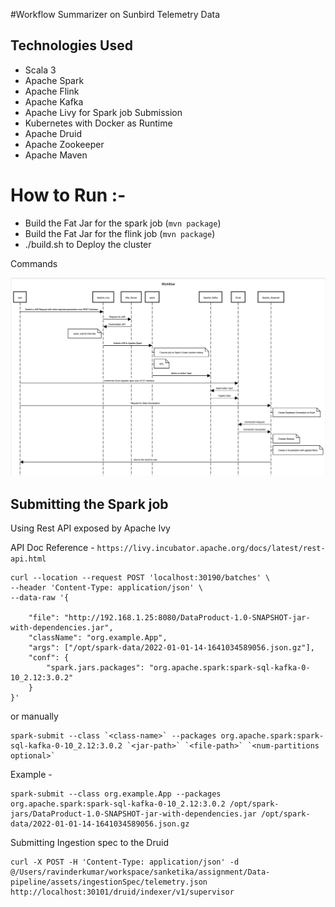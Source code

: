 #Workflow Summarizer on Sunbird Telemetry Data
## Technologies Used
- Scala 3
- Apache Spark
- Apache Flink
- Apache Kafka
- Apache Livy for Spark job Submission
- Kubernetes with Docker as Runtime
- Apache Druid
- Apache Zookeeper
- Apache Maven

# How to Run :- 
- Build the Fat Jar for the spark job (`mvn package`)
- Build the Fat Jar for the flink job (`mvn package`)
- ./build.sh to Deploy the cluster

Commands


![Alt text](assets/images/flow.png?raw=true "Title")


## Submitting the Spark job

Using Rest API exposed by Apache Ivy

API Doc Reference - `https://livy.incubator.apache.org/docs/latest/rest-api.html`

```
curl --location --request POST 'localhost:30190/batches' \
--header 'Content-Type: application/json' \
--data-raw '{

    "file": "http://192.168.1.25:8080/DataProduct-1.0-SNAPSHOT-jar-with-dependencies.jar",
    "className": "org.example.App",
    "args": ["/opt/spark-data/2022-01-01-14-1641034589056.json.gz"],
    "conf": {
        "spark.jars.packages": "org.apache.spark:spark-sql-kafka-0-10_2.12:3.0.2"
    }
}'
```
or manually

```
spark-submit --class `<class-name>` --packages org.apache.spark:spark-sql-kafka-0-10_2.12:3.0.2 `<jar-path>` `<file-path>` `<num-partitions optional>`
```

Example - 

```
spark-submit --class org.example.App --packages org.apache.spark:spark-sql-kafka-0-10_2.12:3.0.2 /opt/spark-jars/DataProduct-1.0-SNAPSHOT-jar-with-dependencies.jar /opt/spark-data/2022-01-01-14-1641034589056.json.gz
```


Submitting Ingestion spec to the Druid
```
curl -X POST -H 'Content-Type: application/json' -d @/Users/ravinderkumar/workspace/sanketika/assignment/Data-pipeline/assets/ingestionSpec/telemetry.json http://localhost:30101/druid/indexer/v1/supervisor
```
